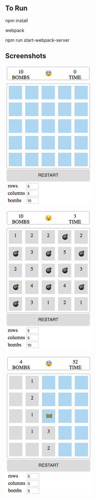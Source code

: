 ## To Run

npm install

webpack

npm run start-webpack-server

## Screenshots

![Alt text](images/1.png)

![Alt text](images/2.png)

![Alt text](images/3.png)
